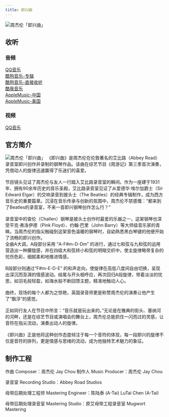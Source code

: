 ```yaml
---
title: 即兴曲
---
```

![周杰伦「即兴曲」](//public.jaychou.wiki/composition/alone/Improvisation/即兴曲3000x3000_applemusic.jpg/yss+sy "周杰伦「即兴曲」" )
## 收听
### 音频

[QQ音乐](https://y.qq.com/n/ryqq/songDetail/0039yzJW0ZXHsO)
<br/>
[酷狗音乐-专辑](https://www.kugou.com/mixsong/clhigi55.html)
<br/>
[酷狗音乐-直接收听](https://www.kugou.com/album/info/2h067550/)
<br/>
[酷我音乐](https://kuwo.cn/play_detail/476991828)
<br/>
[AppleMusic-中国](https://music.apple.com/cn/album/%E5%8D%B3%E5%85%B4%E6%9B%B2-single/1818535428)
<br/>
[AppleMusic-美国](https://music.apple.com/us/album/%E5%8D%B3%E8%88%88%E6%9B%B2-single/1818530916)

### 视频
[QQ音乐](https://y.qq.com/n/ryqq/mv/001j3Hl13r7c97)

## 官方简介
![周杰伦「即兴曲」](//public.jaychou.wiki/composition/alone/Improvisation/即兴曲-宣传照.jpg/yss+sy "周杰伦「即兴曲」" )
《即兴曲》是周杰伦在伦敦著名的艾比路（Abbey Road）录音室即兴创作并录制的钢琴作品。该曲在综艺节目《周游记》第三季首次演奏，凭借动人的旋律迅速赢得了乐迷们的喜爱。<br/>
<br/>
节目镜头见证了周杰伦与友人一行踏入艾比路录音室的瞬间。作为一座建于1931年、拥有90余年历史的音乐圣殿，艾比路录音室见证了从爱德华·埃尔加爵士（Sir Edward Elgar）的交响录音到披头士（The Beatles）的经典专辑制作，成为西方音乐史的重要篇章。沉浸在音乐传承与创新的氛围中，周杰伦不禁感慨：“都来到了Beatles的录音室，不来一首即兴钢琴创作怎么行？”<br/>
<br/>
录音室中的查伦（Challen）钢琴是披头士创作时最爱的乐器之一，这架钢琴也深受平克·弗洛伊德（Pink Floyd）、约翰·巴里（John Barry）等大师级音乐家的青睐。当周杰伦的指尖触碰到这架音色温暖的钢琴时，自幼熟悉黑白琴键的他便开始了流畅的即兴创作。
<br/>
全曲A大调，A段部分采用 “A-F#m-D-Dm” 的进行，通过七和弦与九和弦的运用营造出一种朦胧感，并在四级大和弦转小和弦的明暗交织中，使主旋律略带复杂的忧伤色彩，细腻柔和地推进情感。<br/>
<br/>
B段部分则通过“F#m-E-D-E” 的和声走向，使旋律在高低八度间自由切换，呈现出深沉而澎湃的情感波动。结尾与开头相呼应，再次回归A段旋律，带着淡淡的忧思，如羽毛般轻盈，如海水般不断回馈主题，精准地触动人心。<br/>
<br/>
曲终，现场的每个人都为之惊艳，英国录音师更是称赞周杰伦的演奏让他产生了“飘浮”的感觉。<br/>
<br/>
正如同行友人在节目中所言：“音乐就是玩出来的。”无论是在雅典的街头、塞纳河的河畔，还是在综艺节目或演唱会的舞台上，周杰伦总能抓住一闪而过的灵感，让音符在指尖流动，演奏出动人的旋律。<br/>
<br/>
《即兴曲》正是他将这种创作态度倾注于每一个音符的体现，每一段即兴的旋律不仅是音符的排列，更是情感与思绪的流动，成为他独特艺术魅力的象征。

## 制作工程
作曲 Composer：周杰伦 Jay Chou
制作人 Music Producer：周杰伦 Jay Chou

录音室 Recording Studio：Abbey Road Studios

母带后期处理工程师 Mastering Engineer：陈陆泰 (A-Tai) LuTai Chen (A-Tai)

母带后期处理录音室 Mastering Studio：原艾母带工程录音室 Mugwort Mastering